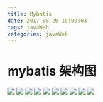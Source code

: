 ```yaml
---
title: Mybatis
date: 2017-08-26 10:09:03
tags: javaWeb
categories: javaWeb
---
```

# mybatis 架构图
![](https://ww1.sinaimg.cn/large/005Y4715gy1fiww0d1m92j30my0gxadu.jpg)
![](https://ww1.sinaimg.cn/large/005Y4715gy1fiww3tfyv2j30kz0irjud.jpg)
![](https://ww1.sinaimg.cn/large/005Y4715gy1fiww4d8yz5j30lr07hwes.jpg)
![](https://ww1.sinaimg.cn/large/005Y4715gy1fiww6l5zxnj30t40pkjuk.jpg)
![](https://ww1.sinaimg.cn/large/005Y4715gy1fiwwanqpy7j30x20o2q6l.jpg)
![](https://ww1.sinaimg.cn/large/005Y4715gy1fiwwbre8spj30x40nkjum.jpg)
![](https://ww1.sinaimg.cn/large/005Y4715gy1fiwwcqxmznj30wr0btwfo.jpg)
![](https://ww1.sinaimg.cn/large/005Y4715gy1fiwwdf5c55j31190hudiv.jpg)
![](https://ww1.sinaimg.cn/large/005Y4715gy1fiwwepb871j30pj0fadgt.jpg)
![](https://ww1.sinaimg.cn/large/005Y4715gy1fiwwf9a6vnj30w20ey0ty.jpg)